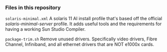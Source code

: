 ### Files in this repository

```solaris-minimal.xml```
A solaris 11 AI install profile that's based off the official *solaris-minimal-server* profile. It adds useful tools and the requirements for having a working Sun Studio Compiler.

```package-trim.sh```
Remove unused drivers. Specifically video drivers, Fibre Channel, Infiniband, and all ethernet drivers that are NOT e1000x cards. 
